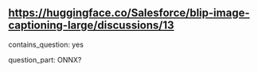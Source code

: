 ## https://huggingface.co/Salesforce/blip-image-captioning-large/discussions/13

contains_question: yes

question_part: ONNX?